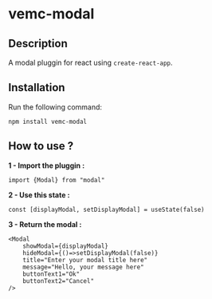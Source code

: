 # vemc-modal

## Description

A modal pluggin for react using `create-react-app`.

## Installation

Run the following command:

`npm install vemc-modal`

## How to use ?

**1 - Import the pluggin :**

`import {Modal} from "modal"`

**2 - Use this state :**

`const [displayModal, setDisplayModal] = useState(false)`

**3 - Return the modal :**

```
<Modal
    showModal={displayModal}
    hideModal={()=>setDisplayModal(false)}
    title="Enter your modal title here" 
    message="Hello, your message here" 
    buttonText1="Ok"
    buttonText2="Cancel"
/>
```
